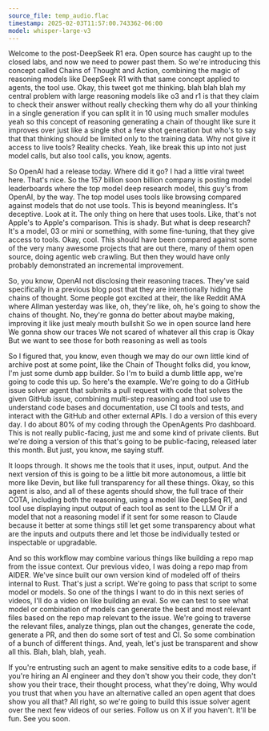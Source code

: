 ```yaml
---
source_file: temp_audio.flac
timestamp: 2025-02-03T11:57:00.743362-06:00
model: whisper-large-v3
---
```


Welcome to the post-DeepSeek R1 era. Open source has caught up to the closed labs, and now we need to power past them. So we're introducing this concept called Chains of Thought and Action, combining the magic of reasoning models like DeepSeek R1 with that same concept applied to agents, the tool use. Okay, this tweet got me thinking. blah blah blah my central problem with large reasoning models like o3 and r1 is that they claim to check their answer without really checking them why do all your thinking in a single generation if you can split it in 10 using much smaller modules yeah so this concept of reasoning generating a chain of thought like sure it improves over just like a single shot a few shot generation but who's to say that that thinking should be limited only to the training data. Why not give it access to live tools? Reality checks. Yeah, like break this up into not just model calls, but also tool calls, you know, agents.

So OpenAI had a release today. Where did it go? I had a little viral tweet here. That's nice. So the 157 billion soon billion company is posting model leaderboards where the top model deep research model, this guy's from OpenAI, by the way. The top model uses tools like browsing compared against models that do not use tools. This is beyond meaningless. It's deceptive. Look at it. The only thing on here that uses tools. Like, that's not Apple's to Apple's comparison. This is shady. But what is deep research? It's a model, 03 or mini or something, with some fine-tuning, that they give access to tools. Okay, cool. This should have been compared against some of the very many awesome projects that are out there, many of them open source, doing agentic web crawling. But then they would have only probably demonstrated an incremental improvement.

So, you know, OpenAI not disclosing their reasoning traces. They've said specifically in a previous blog post that they are intentionally hiding the chains of thought. Some people got excited at their, the like Reddit AMA where Allman yesterday was like, oh, they're like, oh, he's going to show the chains of thought. No, they're gonna do better about maybe making, improving it like just mealy mouth bullshit So we in open source land here We gonna show our traces We not scared of whatever all this crap is Okay But we want to see those for both reasoning as well as tools

So I figured that, you know, even though we may do our own little kind of archive post at some point, like the Chain of Thought folks did, you know, I'm just some dumb app builder. So I'm to build a dumb little app, we're going to code this up. So here's the example. We're going to do a GitHub issue solver agent that submits a pull request with code that solves the given GitHub issue, combining multi-step reasoning and tool use to understand code bases and documentation, use CI tools and tests, and interact with the GitHub and other external APIs. I do a version of this every day. I do about 80% of my coding through the OpenAgents Pro dashboard. This is not really public-facing, just me and some kind of private clients. But we're doing a version of this that's going to be public-facing, released later this month. But just, you know, me saying stuff.

It loops through. It shows me the tools that it uses, input, output. And the next version of this is going to be a little bit more autonomous, a little bit more like Devin, but like full transparency for all these things. Okay, so this agent is also, and all of these agents should show, the full trace of their COTA, including both the reasoning, using a model like DeepSeq R1, and tool use displaying input output of each tool as sent to the LLM Or if a model that not a reasoning model if it sent for some reason to Claude because it better at some things still let get some transparency about what are the inputs and outputs there and let those be individually tested or inspectable or upgradable.

And so this workflow may combine various things like building a repo map from the issue context. Our previous video, I was doing a repo map from AIDER. We've since built our own version kind of modeled off of theirs internal to Rust. That's just a script. We're going to pass that script to some model or models. So one of the things I want to do in this next series of videos, I'll do a video on like building an eval. So we can test to see what model or combination of models can generate the best and most relevant files based on the repo map relevant to the issue. We're going to traverse the relevant files, analyze things, plan out the changes, generate the code, generate a PR, and then do some sort of test and CI. So some combination of a bunch of different things. And, yeah, let's just be transparent and show all this. Blah, blah, blah, yeah.

If you're entrusting such an agent to make sensitive edits to a code base, if you're hiring an AI engineer and they don't show you their code, they don't show you their trace, their thought process, what they're doing, Why would you trust that when you have an alternative called an open agent that does show you all that? All right, so we're going to build this issue solver agent over the next few videos of our series. Follow us on X if you haven't. It'll be fun. See you soon.
